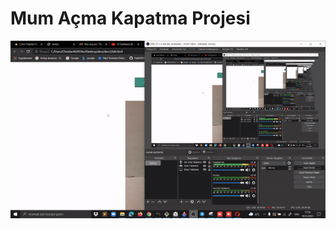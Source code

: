 # Mum Açma Kapatma Projesi

![mum.gif](https://raw.githubusercontent.com/Fatih2023/mum-proje/master/mum.gif)